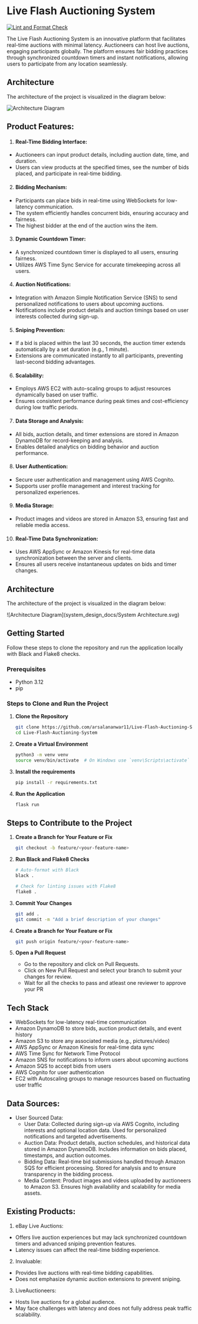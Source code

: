 # Live Flash Auctioning System
[![Lint and Format Check](https://github.com/arsalananwar11/Live-Flash-Auctioning-System/actions/workflows/lint.yml/badge.svg)](https://github.com/arsalananwar11/Live-Flash-Auctioning-System/actions/workflows/lint.yml)

The Live Flash Auctioning System is an innovative platform that facilitates real-time auctions with minimal latency. Auctioneers can host live auctions, engaging participants globally. The platform ensures fair bidding practices through synchronized countdown timers and instant notifications, allowing users to participate from any location seamlessly.

## Architecture

The architecture of the project is visualized in the diagram below:

![Architecture Diagram](system_design_docs/System%20Architecture.jpeg)


## Product Features:
1. #### Real-Time Bidding Interface:
  - Auctioneers can input product details, including auction date, time, and duration.
  - Users can view products at the specified times, see the number of bids placed, and participate in real-time bidding.
2. #### Bidding Mechanism:
  - Participants can place bids in real-time using WebSockets for low-latency communication.
  - The system efficiently handles concurrent bids, ensuring accuracy and fairness.
  - The highest bidder at the end of the auction wins the item.
3. #### Dynamic Countdown Timer:
  - A synchronized countdown timer is displayed to all users, ensuring fairness.
  - Utilizes AWS Time Sync Service for accurate timekeeping across all users.
4. #### Auction Notifications:
  - Integration with Amazon Simple Notification Service (SNS) to send personalized notifications to users about upcoming auctions.
  - Notifications include product details and auction timings based on user interests collected during sign-up.
5. #### Sniping Prevention:
  - If a bid is placed within the last 30 seconds, the auction timer extends automatically by a set duration (e.g., 1 minute).
  - Extensions are communicated instantly to all participants, preventing last-second bidding advantages.
6. #### Scalability:
  - Employs AWS EC2 with auto-scaling groups to adjust resources dynamically based on user traffic.
  - Ensures consistent performance during peak times and cost-efficiency during low traffic periods.
7. #### Data Storage and Analysis:
  - All bids, auction details, and timer extensions are stored in Amazon DynamoDB for record-keeping and analysis.
  - Enables detailed analytics on bidding behavior and auction performance.
8. #### User Authentication:
  - Secure user authentication and management using AWS Cognito.
  - Supports user profile management and interest tracking for personalized experiences.
9. #### Media Storage:
  - Product images and videos are stored in Amazon S3, ensuring fast and reliable media access.
10. #### Real-Time Data Synchronization:
  - Uses AWS AppSync or Amazon Kinesis for real-time data synchronization between the server and clients.
  - Ensures all users receive instantaneous updates on bids and timer changes.

## Architecture

The architecture of the project is visualized in the diagram below:

![Architecture Diagram](system_design_docs/System Architecture.svg)


## Getting Started
Follow these steps to clone the repository and run the application locally with Black and Flake8 checks.

### Prerequisites

- Python 3.12
- pip

### Steps to Clone and Run the Project

  1. **Clone the Repository**
      ```bash
      git clone https://github.com/arsalananwar11/Live-Flash-Auctioning-System.git
      cd Live-Flash-Auctioning-System
      ```

  2. **Create a Virtual Environment**
      ```bash
      python3 -m venv venv
      source venv/bin/activate  # On Windows use `venv\Scripts\activate`
      ```

  3. **Install the requirements**
      ```bash
      pip install -r requirements.txt
      ```

  4. **Run the Application**
      ```bash
      flask run
      ```

## Steps to Contribute to the Project
  1. **Create a Branch for Your Feature or Fix**
      ```bash
      git checkout -b feature/<your-feature-name>
      ```

  2. **Run Black and Flake8 Checks**
      ```bash
      # Auto-format with Black
      black .

      # Check for linting issues with Flake8
      flake8 .
  3. **Commit Your Changes**
      ```bash
      git add .
      git commit -m "Add a brief description of your changes"
      ```
  4. **Create a Branch for Your Feature or Fix**
      ```bash
      git push origin feature/<your-feature-name>
      ```
  5. **Open a Pull Request**

      - Go to the repository and click on Pull Requests.
      - Click on New Pull Request and select your branch to submit your changes for review.
      - Wait for all the checks to pass and atleast one reviewer to approve your PR

## Tech Stack
- WebSockets for low-latency real-time communication
- Amazon DynamoDB to store bids, auction product details, and event history 
- Amazon S3 to store any associated media (e.g., pictures/video)
- AWS AppSync or Amazon Kinesis for real-time data sync
- AWS Time Sync for Network Time Protocol
- Amazon SNS for notifications to inform users about upcoming auctions
- Amazon SQS to accept bids from users
- AWS Cognito for user authentication
- EC2 with Autoscaling groups to manage resources based on fluctuating user traffic

## Data Sources:
- User Sourced Data:
  - User Data: Collected during sign-up via AWS Cognito, including interests and optional location data. Used for personalized notifications and targeted advertisements.
  - Auction Data: Product details, auction schedules, and historical data stored in Amazon DynamoDB. Includes information on bids placed, timestamps, and auction outcomes.
  - Bidding Data: Real-time bid submissions handled through Amazon SQS for efficient processing. Stored for analysis and to ensure transparency in the bidding process.
  - Media Content: Product images and videos uploaded by auctioneers to Amazon S3. Ensures high availability and scalability for media assets.

## Existing Products:
1. eBay Live Auctions:
  - Offers live auction experiences but may lack synchronized countdown timers and advanced sniping prevention features.
  - Latency issues can affect the real-time bidding experience.
2. Invaluable:
  - Provides live auctions with real-time bidding capabilities.
  - Does not emphasize dynamic auction extensions to prevent sniping.
3. LiveAuctioneers:
  - Hosts live auctions for a global audience.
  - May face challenges with latency and does not fully address peak traffic scalability.
